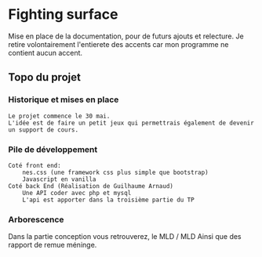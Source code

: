 # Fighting surface

Mise en place de la documentation, pour de futurs ajouts et relecture.
Je retire volontairement l'entierete des accents car mon programme ne
contient aucun accent. 

## Topo du projet

### Historique et mises en place
    Le projet commence le 30 mai.
    L'idée est de faire un petit jeux qui permettrais également de devenir un support de cours.



            
### Pile de développement
    Coté front end:
        nes.css (une framework css plus simple que bootstrap)
        Javascript en vanilla
    Coté back End (Réalisation de Guilhaume Arnaud)
        Une API coder avec php et mysql
        L'api est apporter dans la troisième partie du TP

### Arborescence

Dans la partie conception vous retrouverez, le MLD / MLD
Ainsi que des rapport de remue méninge.